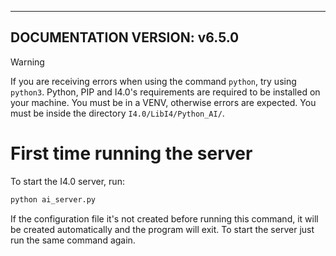 -----
DOCUMENTATION VERSION: v6.5.0
-----

> [!WARNING]
> If you are receiving errors when using the command `python`, try using `python3`.
> Python, PIP and I4.0's requirements are required to be installed on your machine.
> You must be in a VENV, otherwise errors are expected.
> You must be inside the directory `I4.0/LibI4/Python_AI/`.

# First time running the server
To start the I4.0 server, run:
```sh
python ai_server.py
```

If the configuration file it's not created before running this command, it will be created automatically and the program will exit.
To start the server just run the same command again.